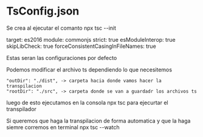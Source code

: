 # TsConfig.json

Se crea al ejecutar el comanto npx tsc --init

target: es2016
module: commonjs
strict: true
esModuleInterop: true
skipLibCheck: true
forceConsistentCasingInFileNames: true

Estas seran las configuraciones por defecto

Podemos modificar el archivo ts dependiendo lo que necesitemos

    "outDir": "./dist", -> carpeta hacia donde vamos hacer la transpilacion
    "rootDir": "./src", -> carpeta donde se van a guardadr los archivos ts

luego de esto ejecutamos en la consola npx tsc para ejecurtar el transpilador

Si queremos que haga la transpilacion de forma automatica y que la haga siemre corremos en terminal
npx tsc --watch
